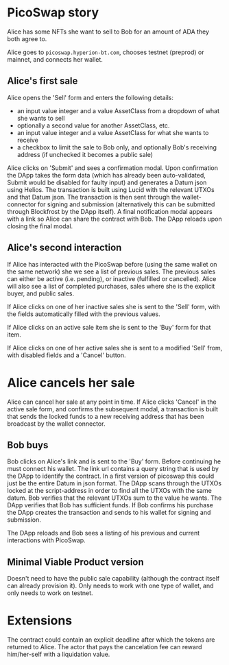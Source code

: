 # PicoSwap story

Alice has some NFTs she want to sell to Bob for an amount of ADA they both agree to.


Alice goes to `picoswap.hyperion-bt.com`, chooses testnet (preprod) or mainnet, and connects her wallet.

## Alice's first sale
Alice opens the 'Sell' form and enters the following details:
* an input value integer and a value AssetClass from a dropdown of what she wants to sell
* optionally a second value for another AssetClass, etc.
* an input value integer and a value AssetClass for what she wants to receive
* a checkbox to limit the sale to Bob only, and optionally Bob's receiving address (if unchecked it becomes a public sale)

Alice clicks on 'Submit' and sees a confirmation modal. Upon confirmation the DApp takes the form data (which has already been auto-validated, Submit would be disabled for faulty input) and generates a Datum json using Helios. The transaction is built using Lucid with the relevant UTXOs and that Datum json. The transaction is then sent through the wallet-connector for signing and submission (alternatively this can be submitted through Blockfrost by the DApp itself). A final notification modal appears with a link so Alice can share the contract with Bob. The DApp reloads upon closing the final modal.

## Alice's second interaction

If Alice has interacted with the PicoSwap before (using the same wallet on the same network) she we see a list of previous sales. The previous sales can either be active (i.e. pending), or inactive (fulfilled or cancelled). Alice will also see a list of completed purchases, sales where she is the explicit buyer, and public sales.

If Alice clicks on one of her inactive sales she is sent to the 'Sell' form, with the fields automatically filled with the previous values.

If Alice clicks on an active sale item she is sent to the 'Buy' form for that item.

If Alice clicks on one of her active sales she is sent to a modified 'Sell' from, with disabled fields and a 'Cancel' button.

# Alice cancels her sale

Alice can cancel her sale at any point in time. If Alice clicks 'Cancel' in the active sale form, and confirms the subsequent modal, a transaction is built that sends the locked funds to a new receiving address that has been broadcast by the wallet connector.

## Bob buys

Bob clicks on Alice's link and is sent to the 'Buy' form. Before continuing he must connect his wallet. The link url contains a query string that is used by the DApp to identify the contract. In a first version of picoswap this could just be the entire Datum in json format. The DApp scans through the UTXOs locked at the script-address in order to find all the UTXOs with the same datum. Bob verifies that the relevant UTXOs sum to the value he wants. The DApp verifies that Bob has sufficient funds. If Bob confirms his purchase the DApp creates the transaction and sends to his wallet for signing and submission.

The DApp reloads and Bob sees a listing of his previous and current interactions with PicoSwap.

## Minimal Viable Product version
Doesn't need to have the public sale capability (although the contract itself can already provision it).
Only needs to work with one type of wallet, and only needs to work on testnet.

# Extensions

The contract could contain an explicit deadline after which the tokens are returned to Alice. The actor that pays the cancelation fee can reward him/her-self with a liquidation value.

